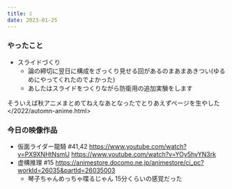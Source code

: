 ```yaml
---
title: ｽ
date: 2023-01-25
---
```


### やったこと
+ スライドづくり
  + 論の締切に翌日に構成をざっくり見せる回があるのまあまあきつい(ゆるめにやってくれたのでよかった)
  + あしたはスライドをつくりながら防衛用の追加実験をします

そういえば秋アニメまとめてねえなあとなったでとりあえずページを生やした </2022/automn-anime.html>

### 今日の映像作品
+ 仮面ライダー龍騎 #41,42 <https://www.youtube.com/watch?v=PX9XNHtNsmU> <https://www.youtube.com/watch?v=YOy5hvYN3rk>
+ 虚構推理 #15 <https://animestore.docomo.ne.jp/animestore/ci_pc?workId=26035&partId=26035003>
  + 琴子ちゃんめっちゃ喋るじゃん 15分くらいの感覚だった
